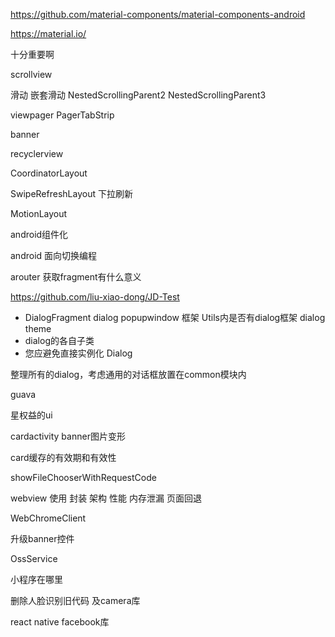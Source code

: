 https://github.com/material-components/material-components-android

https://material.io/

十分重要啊

scrollview 

滑动 嵌套滑动 NestedScrollingParent2 NestedScrollingParent3

viewpager PagerTabStrip

banner

recyclerview

CoordinatorLayout

SwipeRefreshLayout 下拉刷新

MotionLayout







android组件化

android 面向切换编程

arouter 获取fragment有什么意义

https://github.com/liu-xiao-dong/JD-Test



+ DialogFragment dialog popupwindow 框架 Utils内是否有dialog框架 dialog theme
+ dialog的各自子类
+ 您应避免直接实例化 Dialog

整理所有的dialog，考虑通用的对话框放置在common模块内

guava

星权益的ui

cardactivity banner图片变形

card缓存的有效期和有效性


showFileChooserWithRequestCode


webview 使用 封装 架构 性能 内存泄漏 页面回退

WebChromeClient

升级banner控件

OssService

小程序在哪里



删除人脸识别旧代码 及camera库

react native facebook库